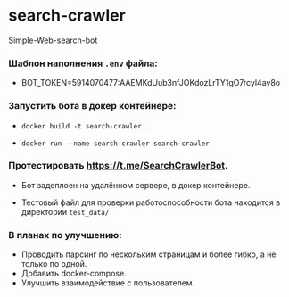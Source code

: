 # search-crawler
Simple-Web-search-bot

### Шаблон наполнения `.env` файла:
- BOT_TOKEN=5914070477:AAEMKdUub3nfJOKdozLrTY1gO7rcyl4ay8o

### Запустить бота в докер контейнере:

- `docker build -t search-crawler .`

- `docker run --name search-crawler search-crawler`

### Протестировать https://t.me/SearchCrawlerBot.
- Бот задеплоен на удалённом сервере, в докер контейнере.

- Тестовый файл для проверки работоспособности бота находится в директории `test_data/`



### В планах по улучшению:
- Проводить парсинг по нескольким страницам и более гибко, а не только по одной.
- Добавить docker-compose.
- Улучшить взаимодействие с пользователем.


